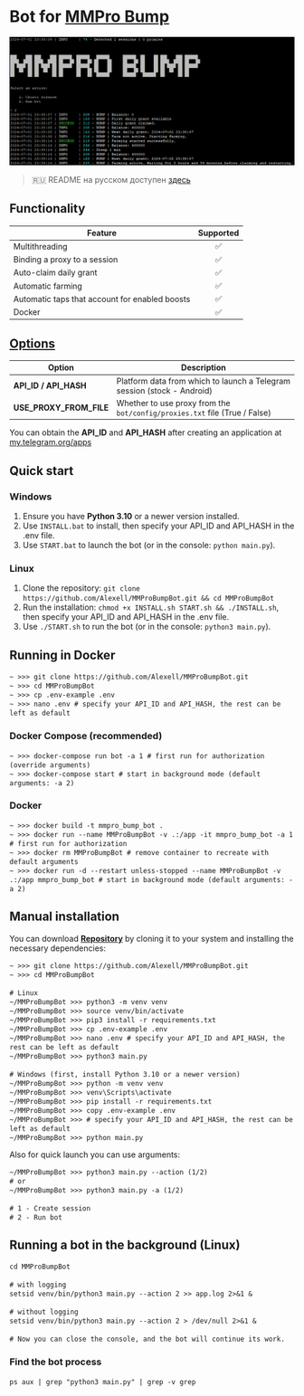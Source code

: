 # Bot for [MMPro Bump](https://alexell.ru/cc/mmpro)

![img1](.github/images/demo.png)

> 🇷🇺 README на русском доступен [здесь](README-RU.md)

## Functionality
| Feature                                                        | Supported  |
|----------------------------------------------------------------|:----------:|
| Multithreading                                                 |     ✅     |
| Binding a proxy to a session                                   |     ✅     |
| Auto-claim daily grant                                         |     ✅     |
| Automatic farming                                              |     ✅     |
| Automatic taps that account for enabled boosts                 |     ✅     |
| Docker                                                         |     ✅     |

## [Options](https://github.com/Alexell/MMProBumpBot/blob/main/.env-example)
| Option                  | Description                                                                   |
|-------------------------|----------------------------------------------------------------------------|
| **API_ID / API_HASH**   | Platform data from which to launch a Telegram session (stock - Android)    |
| **USE_PROXY_FROM_FILE** | Whether to use proxy from the `bot/config/proxies.txt` file (True / False) |

You can obtain the **API_ID** and **API_HASH** after creating an application at [my.telegram.org/apps](https://my.telegram.org/apps)

## Quick start
### Windows
1. Ensure you have **Python 3.10** or a newer version installed.
2. Use `INSTALL.bat` to install, then specify your API_ID and API_HASH in the .env file.
3. Use `START.bat` to launch the bot (or in the console: `python main.py`).

### Linux
1. Clone the repository: `git clone https://github.com/Alexell/MMProBumpBot.git && cd MMProBumpBot`
2. Run the installation: `chmod +x INSTALL.sh START.sh && ./INSTALL.sh`, then specify your API_ID and API_HASH in the .env file.
3. Use `./START.sh` to run the bot (or in the console: `python3 main.py`).

## Running in Docker
```shell
~ >>> git clone https://github.com/Alexell/MMProBumpBot.git
~ >>> cd MMProBumpBot
~ >>> cp .env-example .env
~ >>> nano .env # specify your API_ID and API_HASH, the rest can be left as default
```
### Docker Compose (recommended)
```shell
~ >>> docker-compose run bot -a 1 # first run for authorization (override arguments)
~ >>> docker-compose start # start in background mode (default arguments: -a 2)
```
### Docker
```shell
~ >>> docker build -t mmpro_bump_bot .
~ >>> docker run --name MMProBumpBot -v .:/app -it mmpro_bump_bot -a 1 # first run for authorization
~ >>> docker rm MMProBumpBot # remove container to recreate with default arguments
~ >>> docker run -d --restart unless-stopped --name MMProBumpBot -v .:/app mmpro_bump_bot # start in background mode (default arguments: -a 2)
```

## Manual installation
You can download [**Repository**](https://github.com/Alexell/MMProBumpBot) by cloning it to your system and installing the necessary dependencies:
```shell
~ >>> git clone https://github.com/Alexell/MMProBumpBot.git
~ >>> cd MMProBumpBot

# Linux
~/MMProBumpBot >>> python3 -m venv venv
~/MMProBumpBot >>> source venv/bin/activate
~/MMProBumpBot >>> pip3 install -r requirements.txt
~/MMProBumpBot >>> cp .env-example .env
~/MMProBumpBot >>> nano .env # specify your API_ID and API_HASH, the rest can be left as default
~/MMProBumpBot >>> python3 main.py

# Windows (first, install Python 3.10 or a newer version)
~/MMProBumpBot >>> python -m venv venv
~/MMProBumpBot >>> venv\Scripts\activate
~/MMProBumpBot >>> pip install -r requirements.txt
~/MMProBumpBot >>> copy .env-example .env
~/MMProBumpBot >>> # specify your API_ID and API_HASH, the rest can be left as default
~/MMProBumpBot >>> python main.py
```

Also for quick launch you can use arguments:
```shell
~/MMProBumpBot >>> python3 main.py --action (1/2)
# or
~/MMProBumpBot >>> python3 main.py -a (1/2)

# 1 - Create session
# 2 - Run bot
```

## Running a bot in the background (Linux)
```shell
cd MMProBumpBot

# with logging
setsid venv/bin/python3 main.py --action 2 >> app.log 2>&1 &

# without logging
setsid venv/bin/python3 main.py --action 2 > /dev/null 2>&1 &

# Now you can close the console, and the bot will continue its work.
```

### Find the bot process
```shell
ps aux | grep "python3 main.py" | grep -v grep
```